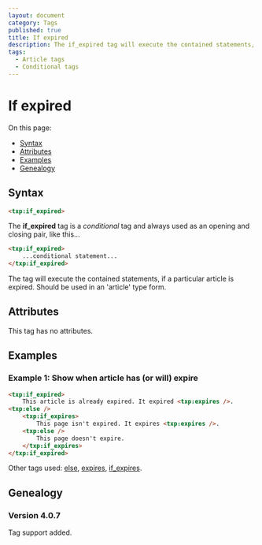 ```yaml
---
layout: document
category: Tags
published: true
title: If expired
description: The if_expired tag will execute the contained statements, if a particular article is expired.
tags:
  - Article tags
  - Conditional tags
---
```


# If expired

On this page:

* [Syntax](#syntax)
* [Attributes](#attributes)
* [Examples](#examples)
* [Genealogy](#genealogy)

## Syntax

~~~ html
<txp:if_expired>
~~~

The **if_expired** tag is a *conditional* tag and always used as an opening and closing pair, like this...

~~~ html
<txp:if_expired>
    ...conditional statement...
</txp:if_expired>
~~~

The tag will execute the contained statements, if a particular article is expired. Should be used in an 'article' type form.

## Attributes

This tag has no attributes.

## Examples

### Example 1: Show when article has (or will) expire

~~~ html
<txp:if_expired>
    This article is already expired. It expired <txp:expires />.
<txp:else />
    <txp:if_expires>
        This page isn't expired. It expires <txp:expires />.
    <txp:else />
        This page doesn't expire.
    </txp:if_expires>
</txp:if_expired>
~~~

Other tags used: [else](else), [expires](expires), [if_expires](if_expires).

## Genealogy

### Version 4.0.7

Tag support added.
